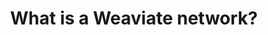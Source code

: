 ---
layout: article-start
title: What is a Weaviate network?
description: Explanation about networks.
topic: What Is Guides
tags: ['weaviate', 'network']
video-link: 
video-caption: 
menu-order: 2
open-graph-type: article
---